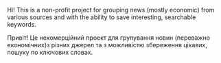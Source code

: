 Hi!
This is a non-profit project for grouping news (mostly economic) from various sources and with the ability to save interesting, searchable keywords.

Привіт!
Це некомерційний проект для групування новин (переважно економічних)з різних джерел та з можливістю збереження цікавих, пошуку по ключових словах.